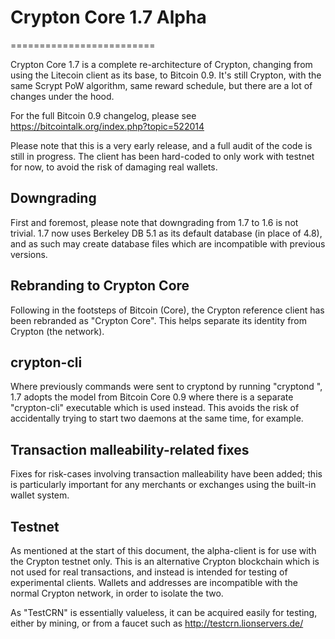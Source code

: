 # Crypton Core 1.7 Alpha
=========================

Crypton Core 1.7 is a complete re-architecture of Crypton, changing from
using the Litecoin client as its base, to Bitcoin 0.9. It's still Crypton,
with the same Scrypt PoW algorithm, same reward schedule, but there are a 
lot of changes under the hood.


For the full Bitcoin 0.9 changelog, please see https://bitcointalk.org/index.php?topic=522014

Please note that this is a very early release, and a full audit of the code
is still in progress. The client has been hard-coded to only work with testnet
for now, to avoid the risk of damaging real wallets.


Downgrading
-----------

First and foremost, please note that downgrading from 1.7 to 1.6 is not trivial.
1.7 now uses Berkeley DB 5.1 as its default database (in place of 4.8), and as
such may create database files which are incompatible with previous versions.

Rebranding to Crypton Core
---------------------------

Following in the footsteps of Bitcoin (Core), the Crypton reference client
has been rebranded as "Crypton Core". This helps separate its identity
from Crypton (the network).

crypton-cli
------------

Where previously commands were sent to cryptond by running
"cryptond <command>", 1.7 adopts the model from Bitcoin Core 0.9 where there is
a separate "crypton-cli" executable which is used instead. This avoids the risk
of accidentally trying to start two daemons at the same time, for example.


Transaction malleability-related fixes
--------------------------------------

Fixes for risk-cases involving transaction malleability have been added; this
is particularly important for any merchants or exchanges using the built-in
wallet system. 

Testnet
-------

As mentioned at the start of this document, the alpha-client is for use with the
Crypton testnet only. This is an alternative Crypton blockchain which is
not used for real transactions, and instead is intended for testing of experimental
clients. Wallets and addresses are incompatible with the normal Crypton
network, in order to isolate the two.

As "TestCRN" is essentially valueless, it can be acquired easily for testing,
either by mining, or from a faucet such as http://testcrn.lionservers.de/
